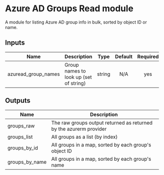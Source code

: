 # Azure AD Groups Read module

A module for listing Azure AD group info in bulk, sorted by object ID or name.

## Inputs

| Name | Description | Type | Default | Required |
|------|-------------|:----:|:-----:|:-----:|
| azuread_group_names | Group names to look up (set of string) | string | N/A | yes |

## Outputs

| Name | Description |
|------|-------------|
| groups_raw | The raw groups output returned as returned by the azurerm provider |
| groups_list | All groups as a list (by index) |
| groups_by_id | All groups in a map, sorted by each group's object ID |
| groups_by_name | All groups in a map, sorted by each group's name |
